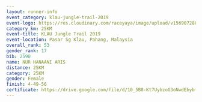 ```yaml
---
layout: runner-info 
event_category: klau-jungle-trail-2019 
event-logo: https://res.cloudinary.com/raceyaya/image/upload/v1569072808/logo/klau-image_qwwxyw.png
category_km: 25KM 
event-title: KLAU Jungle Trail 2019 
event-location: Pasar Sg Klau, Pahang, Malaysia 
overall_rank: 53
gender_rank: 17
bib: 2590
name: NUR HANAANI ARIS
distance: 25KM
category: 25KM
gender: Female
finish: 4-49-56
certificate: https://drive.google.com/file/d/10_5B8-Kt7UybzoG3oNwdEbybfm7jIOXl/view?usp=sharing
---
```

